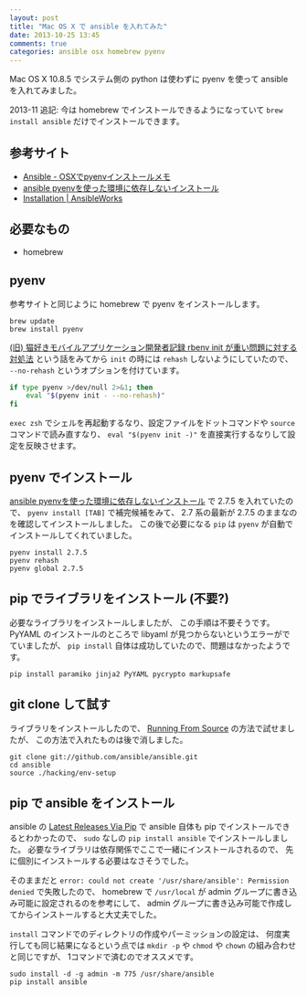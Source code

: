 ```yaml
---
layout: post
title: "Mac OS X で ansible を入れてみた"
date: 2013-10-25 13:45
comments: true
categories: ansible osx homebrew pyenv
---
```

Mac OS X 10.8.5 でシステム側の python は使わずに pyenv を使って ansible を入れてみました。

2013-11 追記: 今は homebrew でインストールできるようになっていて `brew install ansible` だけでインストールできます。

<!--more-->

## 参考サイト

* [Ansible - OSXでpyenvインストールメモ](http://qiita.com/ryurock/items/c4065da9f16c1f6248b7)
* [ansible pyenvを使った環境に依存しないインストール](http://qiita.com/yamasaki-masahide/items/0546b2b7770150394159)
* [Installation | AnsibleWorks](http://ansibleworks.com/docs/intro_installation.html)

## 必要なもの

* homebrew

## pyenv

参考サイトと同じように homebrew で pyenv をインストールします。

```
brew update
brew install pyenv
```

[(旧) 猫好きモバイルアプリケーション開発者記録 rbenv init が重い問題に対する対処法](http://mobileapplication.blog.fc2.com/blog-entry-21.html)
という話をみてから `init` の時には `rehash` しないようにしていたので、
`--no-rehash` というオプションを付けています。

```bash https://github.com/znz/dot-shell/blob/master/profile.d/50pyenv.sh
if type pyenv >/dev/null 2>&1; then
    eval "$(pyenv init - --no-rehash)"
fi
```

`exec zsh` でシェルを再起動するなり、設定ファイルをドットコマンドや `source` コマンドで読み直すなり、
`eval "$(pyenv init -)"`
を直接実行するなりして設定を反映させます。

## pyenv でインストール

[ansible pyenvを使った環境に依存しないインストール](http://qiita.com/yamasaki-masahide/items/0546b2b7770150394159)
で 2.7.5 を入れていたので、
`pyenv install [TAB]`
で補完候補をみて、
2.7 系の最新が 2.7.5 のままなのを確認してインストールしました。
この後で必要になる `pip` は `pyenv` が自動でインストールしてくれていました。

```
pyenv install 2.7.5
pyenv rehash
pyenv global 2.7.5
```

## pip でライブラリをインストール (不要?)

必要なライブラリをインストールしましたが、
この手順は不要そうです。
PyYAML のインストールのところで libyaml が見つからないというエラーがでていましたが、
`pip install` 自体は成功していたので、問題はなかったようです。

```
pip install paramiko jinja2 PyYAML pycrypto markupsafe
```

## git clone して試す

ライブラリをインストールしたので、
[Running From Source](http://ansibleworks.com/docs/intro_installation.html#running-from-source)
の方法で試せましたが、
この方法で入れたものは後で消しました。

```
git clone git://github.com/ansible/ansible.git
cd ansible
source ./hacking/env-setup
```

## pip で ansible をインストール

ansible の
[Latest Releases Via Pip](http://ansibleworks.com/docs/intro_installation.html#latest-releases-via-pip)
で ansible 自体も pip でインストールできるとわかったので、
`sudo` なしの `pip install ansible` でインストールしました。
必要なライブラリは依存関係でここで一緒にインストールされるので、
先に個別にインストールする必要はなさそうでした。

そのままだと
`error: could not create '/usr/share/ansible': Permission denied`
で失敗したので、
homebrew で `/usr/local` が admin グループに書き込み可能に設定されるのを参考にして、
admin グループに書き込み可能で作成してからインストールすると大丈夫でした。

`install` コマンドでのディレクトリの作成やパーミッションの設定は、
何度実行しても同じ結果になるという点では
`mkdir -p` や `chmod` や `chown` の組み合わせと同じですが、
1コマンドで済むのでオススメです。

```
sudo install -d -g admin -m 775 /usr/share/ansible
pip install ansible
```
